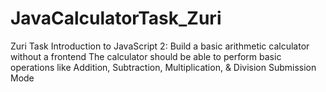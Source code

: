 # JavaCalculatorTask_Zuri
Zuri Task Introduction to JavaScript 2: Build a basic arithmetic calculator without a frontend   The calculator should be able to perform basic operations like Addition, Subtraction, Multiplication, &amp; Division Submission Mode
